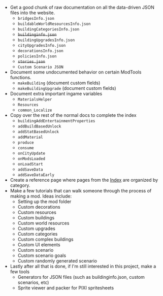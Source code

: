 - Get a good chunk of raw documentation on all the data-driven JSON files into the website.
	- `bridgesInfo.json`
	- `buildableWorldResourcesInfo.json`
	- `buildingCategoriesInfo.json`
	- ~~`buildinginfo.json`~~
	- `buildingUpgradesInfo.json`
	- `cityUpgradesInfo.json`
	- `decorationsInfo.json`
	- `policiesInfo.json`
	- ~~`stories.json`~~
	- `Custom Scenario JSON`
- Document some undocumented behavior on certain ModTools functions.
	- `makeBuilding` (document custom fields)
	- `makeBuildingUpgrade` (document custom fields)
- Document extra important ingame variables
	- `MaterialsHelper`
	- `Resources`
	- `common_Localize`
- Copy over the rest of the normal docs to complete the index
	- `buildingAddEntertainmentProperties`
	- `addBuildBasedUnlock`
	- `addStatBasedUnlock`
	- `addMaterial`
	- `produce`
	- `consume`
	- `onCityUpdate`
	- `onModsLoaded`
	- `onLoadStart`
	- `addSaveData`
	- `addSaveDataEarly`
- Create a reference page where pages from the [Index](Index/) are organized by category.
- Make a few tutorials that can walk someone through the process of making a mod. Ideas include:
	- Setting up the mod folder
	- Custom decorations
	- Custom resources
	- Custom buildings
	- Custom world resources
	- Custom upgrades
	- Custom categories
	- Custom complex buildings
	- Custom UI elements
	- Custom scenario
	- Custom scenario goals
	- Custom randomly generated scenario
- Lastly after all that is done, if I'm still interested in this project, make a few tools
	- Generators for JSON files (such as buildinginfo.json, custom scenarios, etc)
	- Sprite viewer and packer for PIXI spritesheets